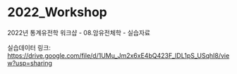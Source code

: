 # 2022_Workshop

2022년 통계유전학 워크샵 - 08.암유전체학 - 실습자료

실습데이터 링크:  https://drive.google.com/file/d/1UMu_Jm2x6xE4bQ423F_IDL1pS_USqhI8/view?usp=sharing
